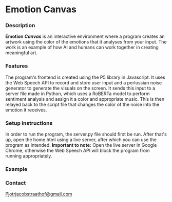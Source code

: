 # Emotion Canvas

### Description

**Emotion *Canvas*** is an interactive environment where a program creates an artwork using the color of the emotions that it analyses from your input. The work is an example of how AI and humans can work together in creating meaningful art.

### Features

The program's frontend is created using the P5 library in Javascript. It uses the Web Speech API to record and store user input and a perlussian noise generator to generate the visuals on the screen. 
It sends this input to a server file made in Python, which uses a RoBERTa model to perform sentiment analysis and assign it a color and appropriate music. 
This is then relayed back to the script file that changes the color of the noise into the emotion it receives.

### Setup instructions

In order to run the program, the server.py file should first be run. After that's up, open the home.html using a live server, after which you can use the program as intended. 
**Important to note:** Open the live server in Google Chrome, otherwise the Web Speech API will block the program from running appropriately.

### Example


### Contact

Pjotrjacobstraathof@gmail.com
